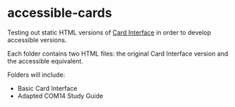 # accessible-cards

Testing out static HTML versions of [Card Interface](https://github.com/djplaner/Card-Interface-Tweak) in order to develop accessible versions.

Each folder contains two HTML files: the original Card Interface version and the accessible equivalent.

Folders will include:

- Basic Card Interface
- Adapted COM14 Study Guide